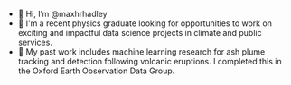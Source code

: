 - 👋 Hi, I’m @maxhrhadley
- 📡 I'm a recent physics graduate looking for opportunities to work on exciting and impactful data science projects in climate and public services.
- 🌋 My past work includes machine learning research for ash plume tracking and detection following volcanic eruptions. I completed this in the Oxford Earth Observation Data Group. 

<!---
maxhrhadley/maxhrhadley is a ✨ special ✨ repository because its `README.md` (this file) appears on your GitHub profile.
You can click the Preview link to take a look at your changes.
--->
